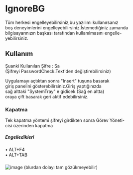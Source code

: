 # IgnoreBG

  Tüm herkesi engelleyebilirsiniz,bu yazılımı kullanırsanız         
boş deneyimlerini engelleyebilirsiniz.İstemediğiniz zamanda           
bilgisayarınızın başkası tarafından kullanılmasını engelle-           
yebilirsiniz.       

## Kullanım

Şuanki Kullanılan Şifre : Sa            
(Şifreyi PasswordCheck.Text'den değiştirebilirsiniz)              

Uygulamayı açtıktan sonra "Insert" tuşuna basarak       
giriş panelini gösterebilirsiniz.Giriş yaptığınızda       
sağ alttaki "SystemTray" e gidicek (Sağ en altta)         
oraya çift basarak geri aktif edebilirsiniz.        

### Kapatma

Tek kapatma yöntemi şifreyi girdikten sonra Görev Yöneti-         
cisi üzerinden kapatma                                          

##### Engelledikleri

• ALT+F4                                                              
• ALT+TAB                                                       

#####

![image](https://user-images.githubusercontent.com/81483108/202861020-c119ead0-5a07-491b-b917-a45a7b7eee25.png)
(blurdan dolayı tam gözükmeyebilir)
